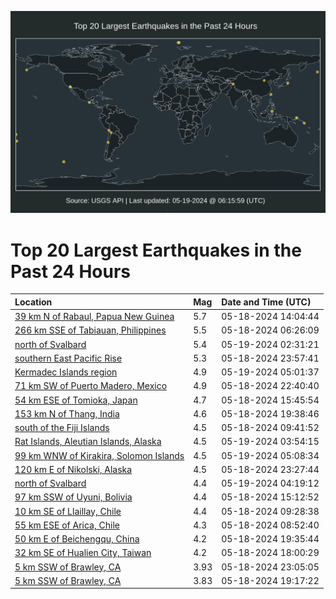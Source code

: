 ![Map](./map.png)

# Top 20 Largest Earthquakes in the Past 24 Hours

| Location | Mag | Date and Time (UTC) |
|:---|:---|:---|
| [39 km N of Rabaul, Papua New Guinea](https://earthquake.usgs.gov/earthquakes/eventpage/us6000mzgb) | 5.7 | 05-18-2024 14:04:44 |
| [266 km SSE of Tabiauan, Philippines](https://earthquake.usgs.gov/earthquakes/eventpage/us6000mze2) | 5.5 | 05-18-2024 06:26:09 |
| [north of Svalbard](https://earthquake.usgs.gov/earthquakes/eventpage/us6000mzkf) | 5.4 | 05-19-2024 02:31:21 |
| [southern East Pacific Rise](https://earthquake.usgs.gov/earthquakes/eventpage/us6000mzjx) | 5.3 | 05-18-2024 23:57:41 |
| [Kermadec Islands region](https://earthquake.usgs.gov/earthquakes/eventpage/us6000mzl3) | 4.9 | 05-19-2024 05:01:37 |
| [71 km SW of Puerto Madero, Mexico](https://earthquake.usgs.gov/earthquakes/eventpage/us6000mzj6) | 4.9 | 05-18-2024 22:40:40 |
| [54 km ESE of Tomioka, Japan](https://earthquake.usgs.gov/earthquakes/eventpage/us6000mzgl) | 4.7 | 05-18-2024 15:45:54 |
| [153 km N of Thang, India](https://earthquake.usgs.gov/earthquakes/eventpage/us6000mzi2) | 4.6 | 05-18-2024 19:38:46 |
| [south of the Fiji Islands](https://earthquake.usgs.gov/earthquakes/eventpage/us6000mzf0) | 4.5 | 05-18-2024 09:41:52 |
| [Rat Islands, Aleutian Islands, Alaska](https://earthquake.usgs.gov/earthquakes/eventpage/us6000mzks) | 4.5 | 05-19-2024 03:54:15 |
| [99 km WNW of Kirakira, Solomon Islands](https://earthquake.usgs.gov/earthquakes/eventpage/us6000mzl6) | 4.5 | 05-19-2024 05:08:34 |
| [120 km E of Nikolski, Alaska](https://earthquake.usgs.gov/earthquakes/eventpage/us6000mzjn) | 4.5 | 05-18-2024 23:27:44 |
| [north of Svalbard](https://earthquake.usgs.gov/earthquakes/eventpage/us6000mzkw) | 4.4 | 05-19-2024 04:19:12 |
| [97 km SSW of Uyuni, Bolivia](https://earthquake.usgs.gov/earthquakes/eventpage/us6000mzgh) | 4.4 | 05-18-2024 15:12:52 |
| [10 km SE of Llaillay, Chile](https://earthquake.usgs.gov/earthquakes/eventpage/us6000mzew) | 4.4 | 05-18-2024 09:28:38 |
| [55 km ESE of Arica, Chile](https://earthquake.usgs.gov/earthquakes/eventpage/us6000mzen) | 4.3 | 05-18-2024 08:52:40 |
| [50 km E of Beichengqu, China](https://earthquake.usgs.gov/earthquakes/eventpage/us6000mzi1) | 4.2 | 05-18-2024 19:35:44 |
| [32 km SE of Hualien City, Taiwan](https://earthquake.usgs.gov/earthquakes/eventpage/us6000mzhg) | 4.2 | 05-18-2024 18:00:29 |
| [5 km SSW of Brawley, CA](https://earthquake.usgs.gov/earthquakes/eventpage/ci40591055) | 3.93 | 05-18-2024 23:05:05 |
| [5 km SSW of Brawley, CA](https://earthquake.usgs.gov/earthquakes/eventpage/ci40590759) | 3.83 | 05-18-2024 19:17:22 |

